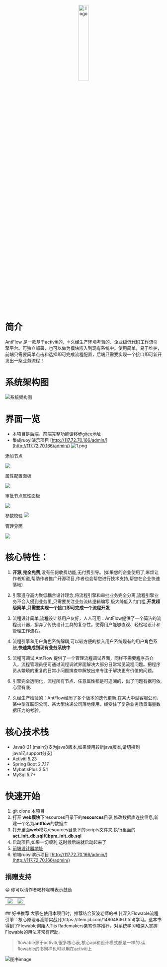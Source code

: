 
<p align="center" style="margin-bottom: 0 !important">
	<img alt="logo" src="./doc/images/logo.png"  width = 25%; height=25%;>
</p>

# 简介
AntFlow 是一款基于activiti的、✈久经生产环境考验的、企业级低代码工作流引擎平台。可独立部署，也可以做为模块嵌入到现有系统中。使用简单，易于维护，前端只需要简单点击和选择即可完成流程配置，后端只需要实现一个接口即可新开发出一条业务流程！

# 系统架构图
![系统架构图](./doc/images/AntFlow架构.png)

# 界面一览
- 本项目是后端，前端完整功能请移步[gitee地址](https://gitee.com/ldhnet/AntFlow-Vue3)
- 集成ruoyi演示项目 [http://117.72.70.166/admin/](http://117.72.70.166/admin/)
![1.png](./doc/images/1.png)

添加节点

![](./doc/images/4.png)

属性配置面板

![](./doc/images/2.png)

审批节点属性面板

![](./doc/images/搜狗截图20240818082058.png)

参数校验
![](./doc/images/3.png)

管理界面

![](./doc/images/QQ20240818-082212.png)

# 核心特性：
1. **开源,完全免费**,没有任何收费功能,无付费引导。(如果您的企业使用了,麻烦让作者知道,帮助作者推广开源项目,作者也会帮您进行技术支持,帮您在企业快速落地)

2. 引擎遵守高内聚低耦合设计理念,将流程引擎和审批业务完全分离,流程引擎业务不会入侵到业务里,只需要关注业务流转逻辑编写,极大降低入门门槛,**开发超级简单,只需要实现一个接口即可完成一个流程开发**

3. 流程设计简单,流程设计器用户友好，人人可用：AntFlow提供了一个简洁的流程设计器，摒弃了传统设计工具的复杂性，使得用户能够直观、轻松地设计和管理工作流程。

4. 流程引擎和用户角色系统解耦,可以较方便的接入用户系统现有的用户角色系统,**快速集成到现有业务系统中**

5. 流程可调试:AntFlow 提供了一个管理流程调试界面，同样不需要程序员介入，流程管理员便可通过流程调试界面解决大部分日常常见流程问题。把程序员从繁琐的重复的日常小问题排查中解放出来专注于解决更有价值的问题。

6. 引擎完全透明化，流程所有节点、任意属性都是可追溯的，出了问题有据可依,心里有底.

7. 久经生产检验的：AntFlow经历了多个版本的迭代更新.在某大中型客服公司、某中型互联网公司、某大型快递公司落地使用，经受住了复杂业务场景海量数据压力的考验。

# 核心技术栈

* Java8-21 (main分支为java8版本,如果使用较新java版本,请切换到java17_support分支)
* Activiti 5.23
* Spring Boot 2.7.17
* MybatisPlus 3.5.1
* MySql 5.7+


# 快速开始

1. git clone 本项目
2. 打开 **web模块**下resources目录下的**resources**目录,修改数据库连接信息,新建一个名为**antflow**的数据库
3. 打开里面**web**模块resources目录下的scripts文件夹,执行里面的**act_init_db.sql**和**bpm_init_db.sql**
4. 启动项目,如果一切顺利,这时候后端就启动起来了
5. [前端设计器地址](https://gitee.com/ldhnet/AntFlow-Vue3)
6. 前端ruoyi演示项目 [http://117.72.70.166/admin/](http://117.72.70.166/admin/)

##  捐赠支持
😀 你可以请作者喝杯咖啡表示鼓励
<table>
    <tr>
        <td><img src="https://gitee.com/ldhnet/AntFlow-Vue3/raw/master/public/images/wxpay.jpg"/></td>
        <td><img src="https://gitee.com/ldhnet/AntFlow-Vue3/raw/master/public/images/alipay.jpg"/></td>
    </tr>  
</table>
## 好书推荐
大家在使用本项目时，推荐结合贺波老师的书
[《深入Flowable流程引擎：核心原理与高阶实战》](https://item.jd.com/14804836.html)学习。这本书得到了Flowable创始人Tijs Rademakers亲笔作序推荐，对系统学习和深入掌握Flowable的用法非常有帮助。

> flowable源于activiti,很多核心表,核心api和设计模式都是一样的.读flowable的书同样也可以用在activiti上

![图书image](./doc/images/flowablebook.jpg)
